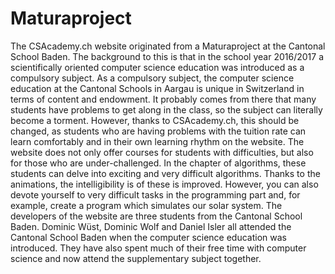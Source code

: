 # Maturaproject
The CSAcademy.ch website originated from a Maturaproject at the Cantonal School Baden. The background to this is that in the school year 2016/2017 a scientifically oriented computer science education was introduced as a compulsory subject. As a compulsory subject, the computer science education at the Cantonal Schools in Aargau is unique in Switzerland in terms of content and endowment. It probably comes from there that many students have problems to get along in the class, so the subject can literally become a torment.
However, thanks to CSAcademy.ch, this should be changed, as students who are having problems with the tuition rate can learn comfortably and in their own learning rhythm on the website. The website does not only offer courses for students with difficulties, but also for those who are under-challenged. In the chapter of algorithms, these students can delve into exciting and very difficult algorithms. Thanks to the animations, the intelligibility is of these is improved. However, you can also devote yourself to very difficult tasks in the programming part and, for example, create a program which simulates our solar system.
The developers of the website are three students from the Cantonal School Baden. Dominic Wüst, Dominic Wolf and Daniel Isler all attended the Cantonal School Baden when the computer science education was introduced. They have also spent much of their free time with computer science and now attend the supplementary subject together.